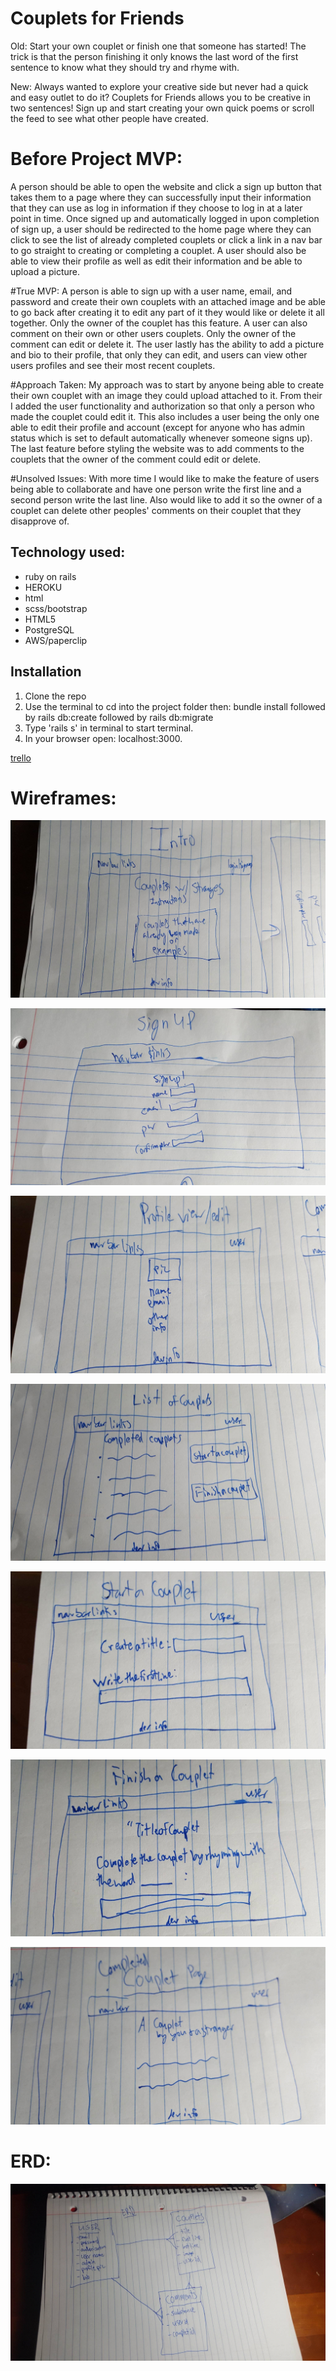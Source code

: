 # Couplets for Friends

Old:
Start your own couplet or finish one that someone has started! The trick is that the person finishing it only knows the last word of the first sentence to know what they should try and rhyme with.  

New:
Always wanted to explore your creative side but never had a quick and easy outlet to do it? Couplets for Friends allows you to be creative in two sentences! Sign up and start creating your own quick poems or scroll the feed to see what other people have created.

# Before Project MVP:

A person should be able to open the website and click a sign up button that takes them to a page where they can successfully input their information that they can use as log in information if they choose to log in at a later point in time.  Once signed up and automatically logged in upon completion of sign up, a user should be redirected to the home page where they can click to see the list of already completed couplets or click a link in a nav bar to go straight to creating or completing a couplet.  A user should also be able to view their profile as well as edit their information and be able to upload a picture.

#True MVP:
A person is able to sign up with a user name, email, and password and create their own couplets with an attached image and be able to go back after creating it to edit any part of it they would like or delete it all together.  Only the owner of the couplet has this feature. A user can also comment on their own or other users couplets. Only the owner of the comment can edit or delete it.  The user lastly has the ability to add a picture and bio to their profile, that only they can edit, and users can view other users profiles and see their most recent couplets.

#Approach Taken:
My approach was to start by anyone being able to create their own couplet with an image they could upload attached to it. From their I added the user functionality and authorization so that only a person who made the couplet could edit it. This also includes a user being the only one able to edit their profile and account (except for anyone who has admin status which is set to default automatically whenever someone signs up). The last feature before styling the website was to add comments to the couplets that the owner of the comment could edit or delete.

#Unsolved Issues:
With more time I would like to make the feature of users being able to collaborate and have one person write the first line and a second person write the last line. Also would like to add it so the owner of a couplet can delete other peoples' comments on their couplet that they disapprove of.


## Technology used:
 - ruby on rails
 - HEROKU
 - html
 - scss/bootstrap
 - HTML5
 - PostgreSQL
 - AWS/paperclip


## Installation
  1. Clone the repo
  2. Use the terminal to cd into the project folder then: bundle install followed by rails db:create followed by rails db:migrate
  3. Type 'rails s' in terminal to start terminal.
  4. In your browser open: localhost:3000.

[trello](https://trello.com/b/3JB6dJma/wdi-sm-43-project-1)

# Wireframes:

![Index](assets/Index.jpg)

![Signup](assets/Signup.jpg)

![Profile](assets/Profile.jpg)

![Couplet List](assets/List_couplets.jpg)

![Start a couplet](assets/Start_couplet.jpg)

![Complete a couplet](assets/Finish_couplet.jpg)

![Completed](assets/Completed_Couplet.jpg)

# ERD:

![ERD](assets/ERD2.jpg)

